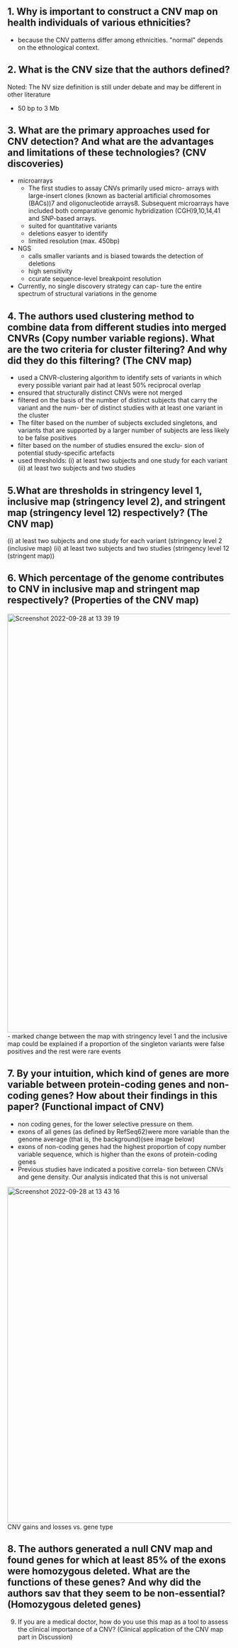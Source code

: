 
## 1. Why is important to construct a CNV map on health individuals of various ethnicities?
- because the CNV patterns differ among ethnicities. "normal" depends on the ethnological context.

## 2. What is the CNV size that the authors defined? 
Noted: The NV size definition is still under debate and may be different in other literature
- 50 bp to 3 Mb

## 3. What are the primary approaches used for CNV detection? And what are the advantages and limitations of these technologies? (CNV discoveries)
- microarrays
  - The first studies to assay CNVs primarily used micro- arrays with large-insert clones (known as bacterial artificial chromosomes (BACs))7 and oligonucleotide arrays8. Subsequent microarrays have included both comparative genomic hybridization (CGH)9,10,14,41 and SNP-based arrays.
  - suited for quantitative variants
  - deletions easyer to identify
  - limited resolution (max. 450bp)
- NGS
  - calls smaller variants and is biased towards the detection of deletions
  - high sensitivity
  - ccurate sequence-level breakpoint resolution
- Currently, no single discovery strategy can cap- ture the entire spectrum of structural variations in the genome

## 4. The authors used clustering method to combine data from different studies into merged CNVRs (Copy number variable regions). What are the two criteria for cluster filtering? And why did they do this filtering? (The CNV map)
- used a CNVR-clustering algorithm to identify sets of variants in which every possible variant pair had at least 50% reciprocal overlap
- ensured that structurally distinct CNVs were not merged
- filtered on the basis of the number of distinct subjects that carry the variant and the num- ber of distinct studies with at least one variant in the cluster
- The filter based on the number of subjects excluded singletons, and variants that are supported by a larger number of subjects are less likely to be false positives
- filter based on the number of studies ensured the exclu- sion of potential study-specific artefacts
- used thresholds: 
    (i) at least two subjects and one study for each variant  
    (ii) at least two subjects and two studies 

## 5.What are thresholds in stringency level 1, inclusive map (stringency level 2), and stringent map (stringency level 12) respectively? (The CNV map)
  (i) at least two subjects and one study for each variant (stringency level 2 (inclusive map)
  (ii) at least two subjects and two studies (stringency level 12 (stringent map))

## 6. Which percentage of the genome contributes to CNV in inclusive map and stringent map respectively? (Properties of the CNV map)
<img width="944" alt="Screenshot 2022-09-28 at 13 39 19" src="https://user-images.githubusercontent.com/103630748/192769708-088481ce-aa50-4cef-8afd-f737f2cbadc9.png">
- marked change between the map with stringency level 1 and the inclusive map could be explained if a proportion of the singleton variants were false positives and the rest were rare events

## 7. By your intuition, which kind of genes are more variable between protein-coding genes and non-coding genes? How about their findings in this paper? (Functional impact of CNV)
- non coding genes, for the lower selective pressure on them.
- exons of all genes (as defined by RefSeq62)were more variable than the genome average (that is, the background)(see image below)
- exons of non-coding genes had the highest proportion of copy number variable sequence, which is higher than the exons of protein-coding genes
- Previous studies have indicated a positive correla- tion between CNVs and gene density. Our analysis indicated that this is not universal


<img width="758" alt="Screenshot 2022-09-28 at 13 43 16" src="https://user-images.githubusercontent.com/103630748/192770503-4002b552-d254-4c05-8ac4-77f29f295637.png">
CNV gains and losses vs. gene type


## 8. The authors generated a null CNV map and found genes for which at least 85% of the exons were homozygous deleted. What are the functions of these genes? And why did the authors sav that they seem to be non-essential? (Homozygous deleted genes)


9. If you are a medical doctor, how do you use this map as a tool to assess the clinical
importance of a CNV? (Clinical application of the CNV map part in Discussion)
